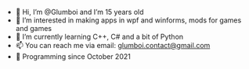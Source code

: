 - 👋 Hi, I’m @Glumboi and I’m 15 years old
- 👀 I’m interested in making apps in wpf and winforms, mods for games and games
- 🌱 I’m currently learning C++, C# and a bit of Python
- 📫 You can reach me via email: glumboi.contact@gmail.com
- 🐐 Programming since October 2021
